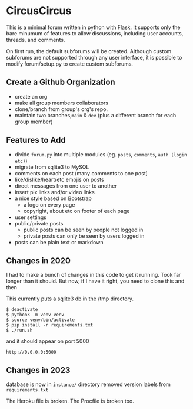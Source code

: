 # CircusCircus
This is a minimal forum written in python with Flask. It supports only the bare minumum of features to allow discussions, including user accounts, threads, and comments.

On first run, the default subforums will be created. Although custom subforums are not supported through any user interface, it is possible to modify forum/setup.py to create custom subforums.

## Create a Github Organization

- create an org
- make all group members collaborators
- clone/branch from group's org's repo.
- maintain two branches,`main` & `dev` (plus a different branch for each group member)

## Features to Add

- divide `forum.py` into multiple modules (eg. `posts`, `comments`, `auth (login etc)`)
- migrate from sqlite3 to MySQL
- comments on each post (many comments to one post)
- like/dislike/heart/etc emojis on posts
- direct messages from one user to another
- insert pix links and/or video links
- a nice style based on Bootstrap
  - a logo on every page
  - copyright, about etc on footer of each page
- user settings
- public/private posts
  - public posts can be seen by people not logged in
  - private posts can only be seen by users logged in
- posts can be plain text or markdown

## Changes in 2020

I had to make a bunch of changes in this code to get it running. Took far longer than it should.
But now, if I have it right, you need to clone this and then

This currently puts a sqlite3 db in the /tmp directory.

```
$ deactivate
$ python3 -m venv venv
$ source venv/bin/activate
$ pip install -r requirements.txt
$ ./run.sh
```

and it should appear on port 5000

`http://0.0.0.0:5000`

## Changes in 2023

database is now in `instance/` directory
removed version labels from `requirements.txt`

The Heroku file is broken.
The Procfile is broken too.

